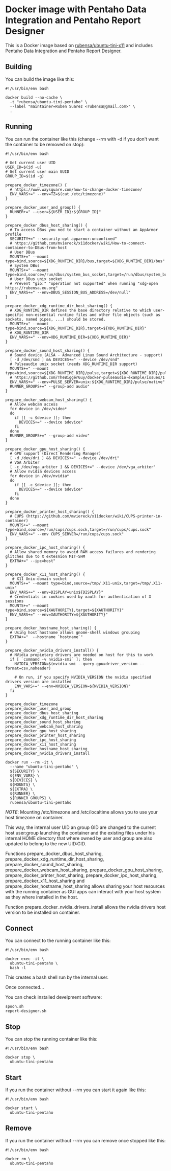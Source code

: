 # Docker image with Pentaho Data Integration and Pentaho Report Designer

This is a Docker image based on [rubensa/ubuntu-tini-x11](https://github.com/rubensa/docker-ubuntu-tini-x11) and includes Pentaho Data Integration and Pentaho Report Designer.

## Building

You can build the image like this:

```
#!/usr/bin/env bash

docker build --no-cache \
  -t "rubensa/ubuntu-tini-pentaho" \
  --label "maintainer=Ruben Suarez <rubensa@gmail.com>" \
  .
```

## Running

You can run the container like this (change --rm with -d if you don't want the container to be removed on stop):

```
#!/usr/bin/env bash

# Get current user UID
USER_ID=$(id -u)
# Get current user main GUID
GROUP_ID=$(id -g)

prepare_docker_timezone() {
  # https://www.waysquare.com/how-to-change-docker-timezone/
  ENV_VARS+=" --env=TZ=$(cat /etc/timezone)"
}

prepare_docker_user_and_group() {
  RUNNER+=" --user=${USER_ID}:${GROUP_ID}"
}

prepare_docker_dbus_host_sharing() {
  # To access DBus you ned to start a container without an AppArmor profile
  SECURITY+=" --security-opt apparmor:unconfined"
  # https://github.com/mviereck/x11docker/wiki/How-to-connect-container-to-DBus-from-host
  # User DBus
  MOUNTS+=" --mount type=bind,source=${XDG_RUNTIME_DIR}/bus,target=${XDG_RUNTIME_DIR}/bus"
  # System DBus
  MOUNTS+=" --mount type=bind,source=/run/dbus/system_bus_socket,target=/run/dbus/system_bus_socket"
  # User DBus unix socket
  # Prevent "gio:" "operation not supported" when running "xdg-open https://rubensa.eu.org"
  ENV_VARS+=" --env=DBUS_SESSION_BUS_ADDRESS=/dev/null"
}

prepare_docker_xdg_runtime_dir_host_sharing() {
  # XDG_RUNTIME_DIR defines the base directory relative to which user-specific non-essential runtime files and other file objects (such as sockets, named pipes, ...) should be stored.
  MOUNTS+=" --mount type=bind,source=${XDG_RUNTIME_DIR},target=${XDG_RUNTIME_DIR}"
  # XDG_RUNTIME_DIR
  ENV_VARS+=" --env=XDG_RUNTIME_DIR=${XDG_RUNTIME_DIR}"
}

prepare_docker_sound_host_sharing() {
  # Sound device (ALSA - Advanced Linux Sound Architecture - support)
  [ -d /dev/snd ] && DEVICES+=" --device /dev/snd"
  # Pulseaudio unix socket (needs XDG_RUNTIME_DIR support)
  MOUNTS+=" --mount type=bind,source=${XDG_RUNTIME_DIR}/pulse,target=${XDG_RUNTIME_DIR}/pulse,readonly"
  # https://github.com/TheBiggerGuy/docker-pulseaudio-example/issues/1
  ENV_VARS+=" --env=PULSE_SERVER=unix:${XDG_RUNTIME_DIR}/pulse/native"
  RUNNER_GROUPS+=" --group-add audio"
}

prepare_docker_webcam_host_sharing() {
  # Allow webcam access
  for device in /dev/video*
  do
    if [[ -c $device ]]; then
      DEVICES+=" --device $device"
    fi
  done
  RUNNER_GROUPS+=" --group-add video"
}

prepare_docker_gpu_host_sharing() {
  # GPU support (Direct Rendering Manager)
  [ -d /dev/dri ] && DEVICES+=" --device /dev/dri"
  # VGA Arbiter
  [ -c /dev/vga_arbiter ] && DEVICES+=" --device /dev/vga_arbiter"
  # Allow nvidia devices access
  for device in /dev/nvidia*
  do
    if [[ -c $device ]]; then
      DEVICES+=" --device $device"
    fi
  done
}

prepare_docker_printer_host_sharing() {
  # CUPS (https://github.com/mviereck/x11docker/wiki/CUPS-printer-in-container)
  MOUNTS+=" --mount type=bind,source=/run/cups/cups.sock,target=/run/cups/cups.sock"
  ENV_VARS+=" --env CUPS_SERVER=/run/cups/cups.sock"
}

prepare_docker_ipc_host_sharing() {
  # Allow shared memory to avoid RAM access failures and rendering glitches due to X extesnion MIT-SHM
  EXTRA+=" --ipc=host"
}

prepare_docker_x11_host_sharing() {
   # X11 Unix-domain socket
  MOUNTS+=" --mount type=bind,source=/tmp/.X11-unix,target=/tmp/.X11-unix"
  ENV_VARS+=" --env=DISPLAY=unix${DISPLAY}"
  # Credentials in cookies used by xauth for authentication of X sessions
  MOUNTS+=" --mount type=bind,source=${XAUTHORITY},target=${XAUTHORITY}"
  ENV_VARS+=" --env=XAUTHORITY=${XAUTHORITY}"
}

prepare_docker_hostname_host_sharing() {
  # Using host hostname allows gnome-shell windows grouping
  EXTRA+="  --hostname `hostname`"
}

prepare_docker_nvidia_drivers_install() {
  # NVidia propietary drivers are needed on host for this to work
  if [ `command -v nvidia-smi` ]; then 
    NVIDIA_VERSION=$(nvidia-smi --query-gpu=driver_version --format=csv,noheader)

    # On run, if you specify NVIDIA_VERSION the nvidia specified drivers version are installed
    ENV_VARS+=" --env=NVIDIA_VERSION=${NVIDIA_VERSION}"
  fi
}

prepare_docker_timezone
prepare_docker_user_and_group
prepare_docker_dbus_host_sharing
prepare_docker_xdg_runtime_dir_host_sharing
prepare_docker_sound_host_sharing
prepare_docker_webcam_host_sharing
prepare_docker_gpu_host_sharing
prepare_docker_printer_host_sharing
prepare_docker_ipc_host_sharing
prepare_docker_x11_host_sharing
prepare_docker_hostname_host_sharing
prepare_docker_nvidia_drivers_install

docker run --rm -it \
  --name "ubuntu-tini-pentaho" \
  ${SECURITY} \
  ${ENV_VARS} \
  ${DEVICES} \
  ${MOUNTS} \
  ${EXTRA} \
  ${RUNNER} \
  ${RUNNER_GROUPS} \
  rubensa/ubuntu-tini-pentaho
```

*NOTE*: Mounting /etc/timezone and /etc/localtime allows you to use your host timezone on container.

This way, the internal user UID an group GID are changed to the current host user:group launching the container and the existing files under his internal HOME directory that where owned by user and group are also updated to belong to the new UID:GID.

Functions prepare_docker_dbus_host_sharing, prepare_docker_xdg_runtime_dir_host_sharing, prepare_docker_sound_host_sharing, prepare_docker_webcam_host_sharing, prepare_docker_gpu_host_sharing, prepare_docker_printer_host_sharing, prepare_docker_ipc_host_sharing, prepare_docker_x11_host_sharing and prepare_docker_hostname_host_sharing allows sharing your host resources with the running container as GUI apps can interact with your host system as they where installed in the host.

Function prepare_docker_nvidia_drivers_install allows the nvidia drivers host version to be installed on container.
## Connect

You can connect to the running container like this:

```
#!/usr/bin/env bash

docker exec -it \
  ubuntu-tini-pentaho \
  bash -l
```

This creates a bash shell run by the internal user.

Once connected...

You can check installed develpment software:

```
spoon.sh
report-designer.sh
```

## Stop

You can stop the running container like this:

```
#!/usr/bin/env bash

docker stop \
  ubuntu-tini-pentaho
```

## Start

If you run the container without --rm you can start it again like this:

```
#!/usr/bin/env bash

docker start \
  ubuntu-tini-pentaho
```

## Remove

If you run the container without --rm you can remove once stopped like this:

```
#!/usr/bin/env bash

docker rm \
  ubuntu-tini-pentaho
```
